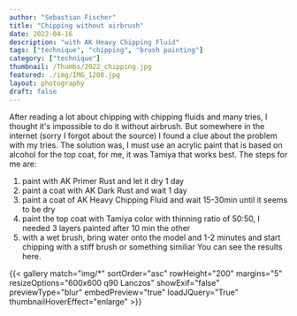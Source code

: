 ```yaml
---
author: "Sebastian Fischer"
title: "Chipping without airbrush"
date: 2022-04-16
description: "with AK Heavy Chipping Fluid"
tags: ["technique", "chipping", "brush painting"]
category: ["technique"]
thumbnail: /Thumbs/2022_chipping.jpg
featured: ./img/IMG_1208.jpg
layout: photography
draft: false
---
```


After reading a lot about chipping with chipping fluids and many tries, I thought it's impossible to do it without airbrush.
But somewhere in the internet (sorry I forgot about the source) I found a clue about the problem with my tries.
The solution was, I must use an acrylic paint that is based on alcohol for the top coat, for me, it was Tamiya that works best.
The steps for me are:
1. paint with AK Primer Rust and let it dry 1 day
2. paint a coat with AK Dark Rust and wait 1 day
3. paint a coat of AK Heavy Chipping Fluid and wait 15-30min until it seems to be dry
4. paint the top coat with Tamiya color with thinning ratio of 50:50, I needed 3 layers painted after 10 min the other
5. with a wet brush, bring water onto the model and 1-2 minutes and start chipping with a stiff brush or something similiar
You can see the results here.


{{< gallery match="img/*" sortOrder="asc" rowHeight="200" margins="5" resizeOptions="600x600 q90 Lanczos" showExif="false" previewType="blur" embedPreview="true" loadJQuery="True" thumbnailHoverEffect="enlarge" >}}
